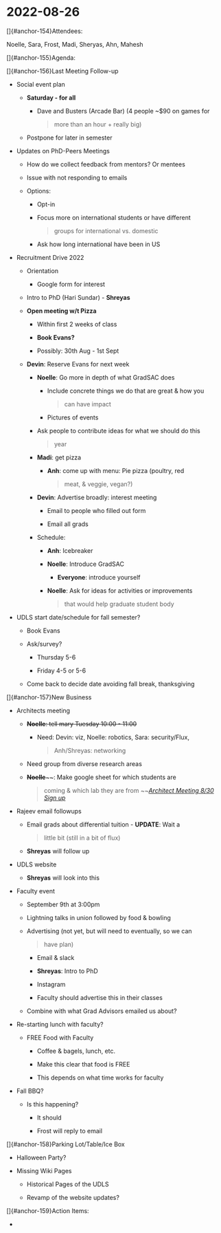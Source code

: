 # 2022-08-26

[]{#anchor-154}Attendees:

Noelle, Sara, Frost, Madi, Sheryas, Ahn, Mahesh

[]{#anchor-155}Agenda:

[]{#anchor-156}Last Meeting Follow-up

-   Social event plan

    -   **Saturday - for all**

        -   Dave and Busters (Arcade Bar) (4 people \~\$90 on games for
            > more than an hour + really big)

    -   Postpone for later in semester

-   Updates on PhD-Peers Meetings

    -   How do we collect feedback from mentors? Or mentees

    -   Issue with not responding to emails

    -   Options:

        -   Opt-in

        -   Focus more on international students or have different
            > groups for international vs. domestic

        -   Ask how long international have been in US

-   Recruitment Drive 2022

    -   Orientation

        -   Google form for interest

    -   Intro to PhD (Hari Sundar) - **Shreyas**

    -   **Open meeting w/t Pizza**

        -   Within first 2 weeks of class

        -   **Book Evans?**

        -   Possibly: 30th Aug - 1st Sept

    -   **Devin**: Reserve Evans for next week

        -   **Noelle**: Go more in depth of what GradSAC does

            -   Include concrete things we do that are great & how you
                > can have impact

            -   Pictures of events

        -   Ask people to contribute ideas for what we should do this
            > year

        -   **Madi**: get pizza

            -   **Anh**: come up with menu: Pie pizza (poultry, red
                > meat, & veggie, vegan?)

        -   **Devin**: Advertise broadly: interest meeting

            -   Email to people who filled out form

            -   Email all grads

        -   Schedule:

            -   **Anh**: Icebreaker

            -   **Noelle**: Introduce GradSAC

                -   **Everyone**: introduce yourself

            -   **Noelle**: Ask for ideas for activities or improvements
                > that would help graduate student body

-   UDLS start date/schedule for fall semester?

    -   Book Evans

    -   Ask/survey?

        -   Thursday 5-6

        -   Friday 4-5 or 5-6

    -   Come back to decide date avoiding fall break, thanksgiving

[]{#anchor-157}New Business

-   Architects meeting

    -   **~~Noelle~~**~~: tell mary Tuesday 10:00 - 11:00~~

        -   Need: Devin: viz, Noelle: robotics, Sara: security/Flux,
            > Anh/Shreyas: networking

    -   Need group from diverse research areas

    -   **~~Noelle~~**~~: Make google sheet for which students are
        > coming & which lab they are from ~~[*Architect Meeting 8/30
        > Sign
        > up*](https://docs.google.com/spreadsheets/d/1x-wSLe1DsNxxfwoEurxko6YCwDiATOn88WQqE-C5EDk/edit?usp=sharing)

-   Rajeev email followups

    -   Email grads about differential tuition - **UPDATE**: Wait a
        > little bit (still in a bit of flux)

    -   **Shreyas** will follow up

-   UDLS website

    -   **Shreyas** will look into this

-   Faculty event

    -   September 9th at 3:00pm

    -   Lightning talks in union followed by food & bowling

    -   Advertising (not yet, but will need to eventually, so we can
        > have plan)

        -   Email & slack

        -   **Shreyas**: Intro to PhD

        -   Instagram

        -   Faculty should advertise this in their classes

    -   Combine with what Grad Advisors emailed us about?

-   Re-starting lunch with faculty?

    -   FREE Food with Faculty

        -   Coffee & bagels, lunch, etc.

        -   Make this clear that food is FREE

        -   This depends on what time works for faculty

-   Fall BBQ?

    -   Is this happening?

        -   It should

        -   Frost will reply to email

[]{#anchor-158}Parking Lot/Table/Ice Box

-   Halloween Party?

-   Missing Wiki Pages

    -   Historical Pages of the UDLS

    -   Revamp of the website updates?

[]{#anchor-159}Action Items:

-   


